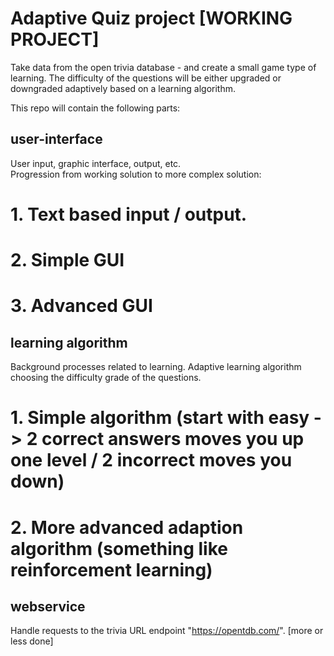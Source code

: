 # Adaptive Quiz project [WORKING PROJECT]

Take data from the open trivia database - and create a small game type of learning.
The difficulty of the questions will be either upgraded or downgraded adaptively based on a learning algorithm.

This repo will contain the following parts:

## user-interface
User input, graphic interface, output, etc.  
Progression from working solution to more complex solution:
# 1. Text based input / output. 
# 2. Simple GUI
# 3. Advanced GUI

## learning algorithm
Background processes related to learning. Adaptive learning algorithm choosing the difficulty grade of the questions. 
# 1. Simple algorithm (start with easy -> 2 correct answers moves you up one level / 2 incorrect moves you down)
# 2. More advanced adaption algorithm (something like reinforcement learning) 

## webservice
Handle requests to the trivia URL endpoint "https://opentdb.com/".  [more or less done]


